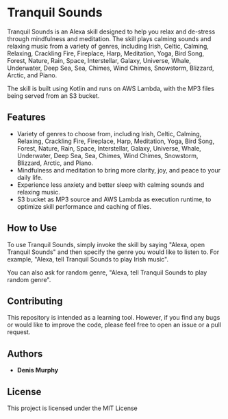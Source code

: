 
# Tranquil Sounds

Tranquil Sounds is an Alexa skill designed to help you relax and de-stress through mindfulness and meditation. The skill plays calming sounds and relaxing music from a variety of genres, including Irish, Celtic, Calming, Relaxing, Crackling Fire, Fireplace, Harp, Meditation, Yoga, Bird Song, Forest, Nature, Rain, Space, Interstellar, Galaxy, Universe, Whale, Underwater, Deep Sea, Sea, Chimes, Wind Chimes, Snowstorm, Blizzard, Arctic, and Piano.

The skill is built using Kotlin and runs on AWS Lambda, with the MP3 files being served from an S3 bucket.

## Features

-   Variety of genres to choose from, including Irish, Celtic, Calming, Relaxing, Crackling Fire, Fireplace, Harp, Meditation, Yoga, Bird Song, Forest, Nature, Rain, Space, Interstellar, Galaxy, Universe, Whale, Underwater, Deep Sea, Sea, Chimes, Wind Chimes, Snowstorm, Blizzard, Arctic, and Piano.
-   Mindfulness and meditation to bring more clarity, joy, and peace to your daily life.
-   Experience less anxiety and better sleep with calming sounds and relaxing music.
-   S3 bucket as MP3 source and AWS Lambda as execution runtime, to optimize skill performance and caching of files.

## How to Use

To use Tranquil Sounds, simply invoke the skill by saying "Alexa, open Tranquil Sounds" and then specify the genre you would like to listen to. For example, "Alexa, tell Tranquil Sounds to play Irish music".

You can also ask for random genre, "Alexa, tell Tranquil Sounds to play random genre".

## Contributing

This repository is intended as a learning tool. However, if you find any bugs or would like to improve the code, please feel free to open an issue or a pull request.

## Authors

-   **Denis Murphy**

## License

This project is licensed under the MIT License
